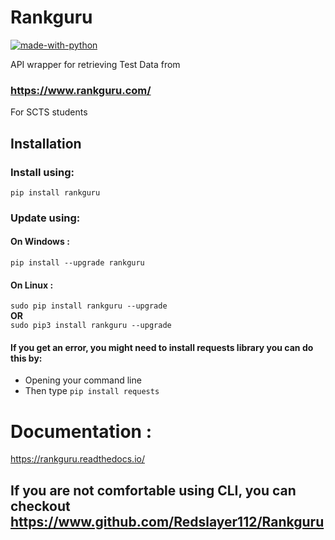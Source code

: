 # Rankguru
[![made-with-python](https://img.shields.io/badge/Made%20with-Python-1f425f.svg)](https://www.python.org/)


API wrapper for retrieving Test Data from
### https://www.rankguru.com/

For SCTS students

## Installation
### Install using:

`pip install rankguru` 

### Update using:
  #### On Windows :
  `pip install --upgrade rankguru`
  
  #### On Linux :
  `sudo pip install rankguru --upgrade`  
  **OR**  
  `sudo pip3 install rankguru --upgrade`

#### If you get an error, you might need to install requests library you can do this by:
- Opening your command line
- Then type `pip install requests`

# Documentation :
https://rankguru.readthedocs.io/

## If you are not comfortable using CLI, you can checkout https://www.github.com/Redslayer112/Rankguru
